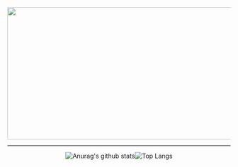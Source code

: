 <a href="https://github.com/devxb/gitanimals">
<img
  src="https://render.gitanimals.org/farms/1m1nkim"
  width="600"
  height="300"
/>
</a>
<hr>
<div style="display: flex; justify-content: center; align-items: center;">
    <img src="https://github-readme-stats.vercel.app/api?username=1m1nkim&show_icons=true&theme=tokyonight" alt="Anurag's github stats" />
    <img src="https://github-readme-stats.vercel.app/api/top-langs/?username=1m1nkim&layout=compact&theme=dracula" alt="Top Langs" />
</div>
